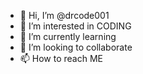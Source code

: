 - 👋 Hi, I’m @drcode001
- 👀 I’m interested in CODING
- 🌱 I’m currently learning 
- 💞️ I’m looking to collaborate 
- 📫 How to reach ME

<!---
drcode001/drcode001 is a ✨ special ✨ repository because its `README.md` (this file) appears on your GitHub profile.
You can click the Preview link to take a look at your changes.
--->
